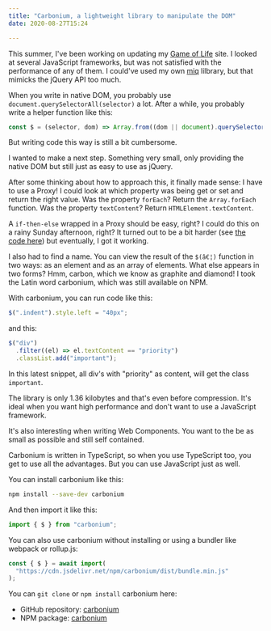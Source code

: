 ```yaml
---
title: "Carbonium, a lightweight library to manipulate the DOM"
date: 2020-08-27T15:24

---
```


This summer, I've been working on updating my [Game of Life](https://playgameoflife.com/) site. I looked at several JavaScript frameworks, but was not satisfied with the performance of any of them. I could've used my own [miq](https://github.com/edwinm/miq#readme) lilbrary, but that mimicks the jQuery API too much.

When you write in native DOM, you probably use `document.querySelectorAll(selector)` a lot. After a while, you probably write a helper function like this:

~~~javascript
const $ = (selector, dom) => Array.from((dom || document).querySelectorAll(selector));
~~~

But writing code this way is still a bit cumbersome.

I wanted to make a next step. Something very small, only providing the native DOM but still just as easy to use as jQuery.

After some thinking about how to approach this, it finally made sense: I have to use a Proxy! I could look at which property was being get or set and return the right value. Was the property `forEach`? Return the `Array.forEach` function. Was the property `textContent`? Return `HTMLElement.textContent`.

A `if-then-else` wrapped in a Proxy should be easy, right? I could do this on a rainy Sunday afternoon, right? It turned out to be a bit harder (see [the code here](https://github.com/edwinm/carbonium/blob/master/src/carbonium.ts)) but eventually, I got it working.

I also had to find a name. You can view the result of the `$(â€¦)` function in two ways: as an element and as an array of elements. What else appears in two forms? Hmm, carbon, which we know as graphite and diamond! I took the Latin word carbonium, which was still available on NPM. 

With carbonium, you can run code like this:

~~~javascript
$(".indent").style.left = "40px";
~~~

and this:

~~~javascript
$("div")
  .filter((el) => el.textContent == "priority")
  .classList.add("important");
~~~

In this latest snippet, all div's with "priority" as content, will get the class `important`.

The library is only 1.36 kilobytes and that's even before compression. It's ideal when you want high performance and don't want to use a JavaScript framework.

It's also interesting when writing Web Components. You want to the be as small as possible and still self contained.

Carbonium is written in TypeScript, so when you use TypeScript too, you get to use all the advantages. But you can use JavaScript just as well.

You can install carbonium like this:

~~~bash
npm install --save-dev carbonium
~~~

And then import it like this:

~~~javascript
import { $ } from "carbonium";
~~~

You can also use carbonium without installing or using a bundler like webpack or rollup.js:

~~~javascript
const { $ } = await import(
  "https://cdn.jsdelivr.net/npm/carbonium/dist/bundle.min.js"
);
~~~

You can `git clone` or `npm install` carbonium here:

- GitHub repository: [carbonium](https://github.com/edwinm/carbonium#readme)
- NPM package: [carbonium](https://www.npmjs.com/package/carbonium)
